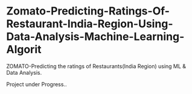 # Zomato-Predicting-Ratings-Of-Restaurant-India-Region-Using-Data-Analysis-Machine-Learning-Algorit
ZOMATO-Predicting the ratings of Restaurants(India Region) using ML &amp; Data Analysis. 

Project under Progress..
